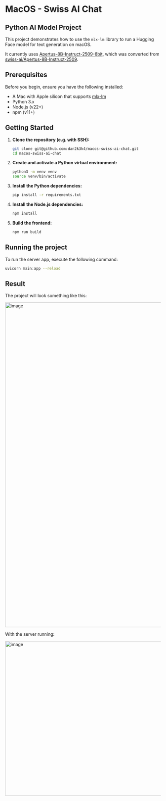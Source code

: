 # MacOS - Swiss AI Chat

## Python AI Model Project

This project demonstrates how to use the `mlx-lm` library to run a Hugging Face model for text generation on macOS.

It currently uses [Apertus-8B-Instruct-2509-8bit](https://huggingface.co/mlx-community/Apertus-8B-Instruct-2509-8bit), which was converted from [swiss-ai/Apertus-8B-Instruct-2509](https://huggingface.co/swiss-ai/Apertus-8B-Instruct-2509).


## Prerequisites

Before you begin, ensure you have the following installed:

- A Mac with Apple silicon that supports [mlx-lm](https://github.com/ml-explore/mlx-lm)
- Python 3.x
- Node.js (v22+)
- npm (v11+)

## Getting Started

1.  **Clone the repository (e.g. with SSH):**
    ```bash
    git clone git@github.com:dan2k3k4/macos-swiss-ai-chat.git
    cd macos-swiss-ai-chat
    ```

2.  **Create and activate a Python virtual environment:**
    ```bash
    python3 -m venv venv
    source venv/bin/activate
    ```

3.  **Install the Python dependencies:**
    ```bash
    pip install -r requirements.txt
    ```

4.  **Install the Node.js dependencies:**
    ```bash
    npm install
    ```

5. **Build the frontend:**
    ```bash
    npm run build
    ```

## Running the project

To run the server app, execute the following command:

```bash
uvicorn main:app --reload
```

## Result

The project will look something like this:

<img width="998" height="1050" alt="image" src="https://github.com/user-attachments/assets/f56078ad-51d5-4006-83a3-c7a398caa4d9" />


With the server running:

<img width="798" height="500" alt="image" src="https://github.com/user-attachments/assets/523804fb-87fe-43d6-a8bf-4f21d19c2b2b" />
